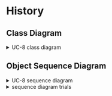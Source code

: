 # History

## Class Diagram
<details>
<summary>UC-8 class diagram</summary>
</br>

</details>


## Object Sequence Diagram

<details>
<summary>UC-8 sequence diagram</summary>
</br>

![sequence_diagram](diagram/history_sequence_diagram_1.jpg)

</br>

</details>


<details>
<summary>sequence diagram trials</summary>
</br>
첫 번째는 Database가 Display History를 직접 call 하는 설계이며 두번째는 Database가 결과로 나온 history를 Controller에게 return 한 뒤 Controller가 Display History를 call하는 방식이다.
</br>
Database가 Display History를 call하는 것은 Database의 기능에 맞지 않다고 판단하여 두번째 설계로 결정하였다.
</br>

![sequence_trials](diagram/history_sequence_trial.jpg)


</details>
